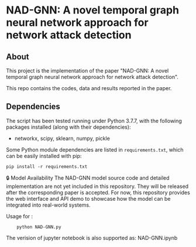 NAD-GNN: A novel temporal graph neural network approach for network attack detection
===============================================================================

About
-----
This project is the implementation of the paper "NAD-GNN: A novel temporal graph neural network approach for network attack detection".

This repo contains the codes, data and results reported in the paper.


Dependencies
-----
The script has been tested running under Python 3.7.7, with the following packages installed (along with their dependencies):

* networkx, scipy, sklearn, numpy, pickle


Some Python module dependencies are listed in `requirements.txt`, which can be easily installed with pip:

```
pip install -r requirements.txt
```

🔒 Model Availability
The NAD-GNN model source code and detailed implementation are not yet included in this repository.
They will be released after the corresponding paper is accepted.
For now, this repository provides the web interface and API demo to showcase how the model can be integrated into real-world systems.


Usage for : 

```
	python NAD-GNN.py
```
The verision of jupyter notebook is also supported as: NAD-GNN.ipynb

